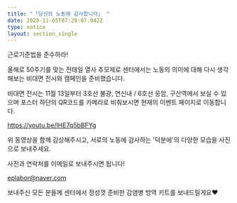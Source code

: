 ```yaml
---
title: "「당신의 노동에 감사합니다」 "
date: 2020-11-05T07:20:07.042Z
type: notice
layout: section_single
---
```

근로기준법을 준수하라!

올해로 50주기를 맞는 전태일 열사 추모제로 센터에서는 노동의 의미에 대해 다시 생각해보는 비대면 전시와 캠페인을 준비했습니다. 

비대면 전시는 11월 13일부터 3호선 불광, 연신내 / 6호선 응암, 구산역에서 보실 수 있으며 포스터 하단의 QR코드를 카메라로 비춰보시면 현재의 이벤트 페이지로 이동합니다.

<https://youtu.be/lHE7q5bBFYg>

위 동영상을 함께 감상해주시고,  서로의 노동에 감사하는 '덕분에'의 다양한 모습을 사진으로 보내주세요.

사진과 연락처를 이메일로 보내주시면 됩니다! 

eplabor@naver.com

보내주신 모든 분들께 센터에서 정성껏 준비한 감염병 방역 키트를 보내드릴게요♥